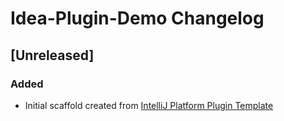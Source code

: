 <!-- Keep a Changelog guide -> https://keepachangelog.com -->

# Idea-Plugin-Demo Changelog

## [Unreleased]
### Added
- Initial scaffold created from [IntelliJ Platform Plugin Template](https://github.com/JetBrains/intellij-platform-plugin-template)
